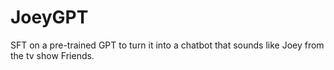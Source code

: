 # JoeyGPT
SFT on a pre-trained GPT to turn it into a chatbot that sounds like Joey from the tv show Friends.